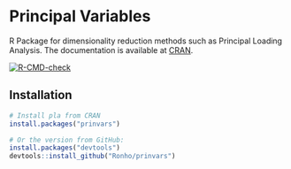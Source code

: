 # Principal Variables
R Package for dimensionality reduction methods such as Principal Loading Analysis. The documentation is available at [CRAN](https://cran.r-project.org/package=prinvars).

<!-- badges: start -->
[![R-CMD-check](https://github.com/Ronho/prinvars/actions/workflows/R-CMD-check.yaml/badge.svg?branch=master)](https://github.com/Ronho/prinvars/actions/workflows/R-CMD-check.yaml)
<!-- badges: end -->

## Installation

```r
# Install pla from CRAN
install.packages("prinvars")

# Or the version from GitHub:
install.packages("devtools")
devtools::install_github("Ronho/prinvars")
```